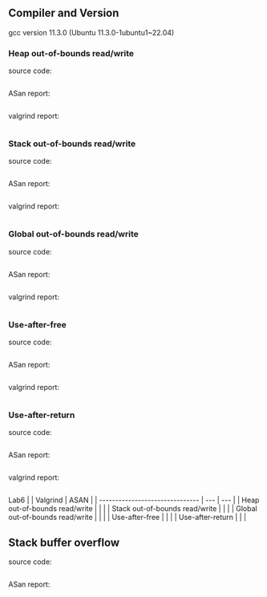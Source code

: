 ## Compiler and Version
gcc version 11.3.0 (Ubuntu 11.3.0-1ubuntu1~22.04)


### Heap out-of-bounds read/write
source code:
```
```
ASan report:
```
```
valgrind report:
```
```


### Stack out-of-bounds read/write
source code:
```
```
ASan report:
```
```
valgrind report:
```
```


### Global out-of-bounds read/write
source code:
```
```
ASan report:
```
```
valgrind report:
```
```


### Use-after-free
source code:
```
```
ASan report:
```
```
valgrind report:
```
```


### Use-after-return
source code:
```
```
ASan report:
```
```
valgrind report:
```
```


Lab6
| | Valgrind | ASAN |
| ------------------------------- | --- | --- |
| Heap out-of-bounds read/write | | |
| Stack out-of-bounds read/write | | |
| Global out-of-bounds read/write | | |
| Use-after-free | | |
| Use-after-return | | |


## Stack buffer overflow
source code:
```
```
ASan report:
```
```
